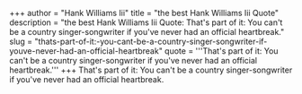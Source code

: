 +++
author = "Hank Williams Iii"
title = "the best Hank Williams Iii Quote"
description = "the best Hank Williams Iii Quote: That's part of it: You can't be a country singer-songwriter if you've never had an official heartbreak."
slug = "thats-part-of-it:-you-cant-be-a-country-singer-songwriter-if-youve-never-had-an-official-heartbreak"
quote = '''That's part of it: You can't be a country singer-songwriter if you've never had an official heartbreak.'''
+++
That's part of it: You can't be a country singer-songwriter if you've never had an official heartbreak.
